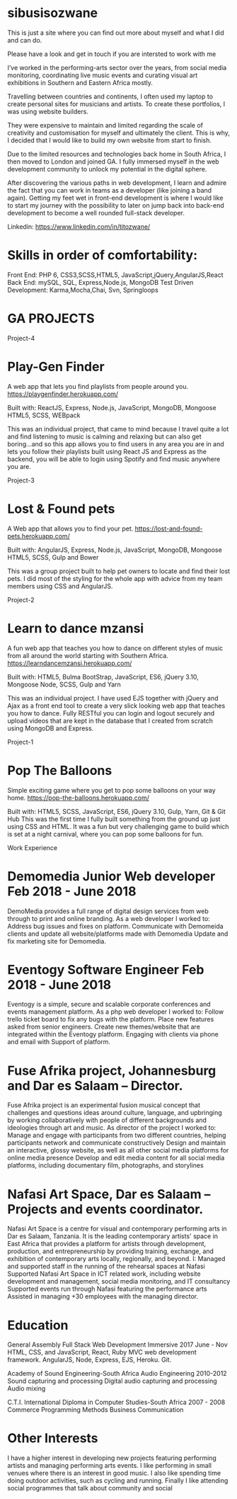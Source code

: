 # sibusisozwane

This is just a site where you can find out more about myself and what I did and can do.

Please have a look and get in touch if you are intersted to work with me



I’ve worked in the performing-arts sector over the years, from social media monitoring, coordinating live music events and curating visual art exhibitions in Southern and Eastern Africa mostly.

Travelling between countries and continents, I often used my laptop to create personal sites for musicians and artists. To create these portfolios, I was using website builders.

They were expensive to maintain and limited regarding the scale of creativity and customisation for myself and ultimately the client. This is why, I decided that I would like to build my own website from start to finish.

Due to the limited resources and technologies back home in South Africa, I then moved to London and joined GA. I fully immersed myself in the web development community to unlock my potential in the digital sphere.

After discovering the various paths in web development, I learn and admire the fact that you can work in teams as a developer (like joining a band again). Getting my feet wet in front-end development is where I would like to start my journey with the possibility to later on jump back into back-end development to become a well rounded full-stack developer.

Linkedin:
https://www.linkedin.com/in/titozwane/


# Skills  in order of comfortability:

Front End:
PHP 6, CSS3,SCSS,HTML5, JavaScript,jQuery,AngularJS,React
Back End:
mySQL, SQL, Express,Node.js, MongoDB
Test Driven Development:
Karma,Mocha,Chai, Svn, Springloops



# GA PROJECTS
Project-4
# Play-Gen Finder
A web app that lets you find playlists from people around you.
https://playgenfinder.herokuapp.com/

Built with: 	ReactJS, Express, Node.js, JavaScript, MongoDB, Mongoose
		HTML5, SCSS, WEBpack

This was an individual project, that came to mind because I travel quite a lot and find listening to music is calming and relaxing but can also get boring...and so this app allows you to find users in any area you are in and lets you follow their playlists built using React JS and Express as the backend, you will be able to login using Spotify and find music anywhere you are.

Project-3
# Lost & Found pets
A Web app that allows you to find your pet.
https://lost-and-found-pets.herokuapp.com/

Built with: 	AngularJS, Express, Node.js, JavaScript, MongoDB, Mongoose
		HTML5, SCSS, Gulp and Bower

This was a group project built to help pet owners to locate and find their lost pets. I did most of the styling for the whole app with advice from my team members using CSS and AngularJS.

Project-2
# Learn to dance mzansi
A fun web app that teaches you how to dance on different styles of music from all around the world starting with Southern Africa.
https://learndancemzansi.herokuapp.com/

Built with: 	HTML5, Bulma BootStrap, JavaScript, ES6, jQuery 3.10, Mongoose
		Node, SCSS, Gulp and Yarn

This was an individual project. I have used EJS together with jQuery and Ajax as a front end tool to create a very slick looking web app that teaches you how to dance. Fully RESTful you can login and logout securely and upload videos that are kept in the database that I created from scratch using MongoDB and Express.

Project-1
# Pop The Balloons
Simple exciting game where you get to pop some balloons on your way home.
https://pop-the-balloons.herokuapp.com/
								
Built with:	HTML5, SCSS, JavaScript, ES6, jQuery 3.10, Gulp, Yarn, Git & Git Hub
This was the first time I fully built something from the ground up just using CSS and HTML.
It was a fun but very challenging game to build which is  set at a night carnival, where you can pop some balloons for fun. 


Work Experience

# Demomedia Junior Web developer Feb 2018 - June 2018
DemoMedia provides a full range of digital design services from web through to print and online branding. As a web developer I worked to:
Address bug issues and fixes on platform.
Communicate with Demomeida clients and update all website/platforms made with Demomedia
Update and fix marketing site for Demomedia.

# Eventogy Software Engineer Feb 2018 - June 2018
Eventogy is a simple, secure and scalable corporate conferences and events management platform. As a php web developer I worked to:
Follow trello ticket board to fix any bugs with the platform.
Place new features asked from senior engineers.
Create new themes/website that are integrated within the Eventogy platform.
Engaging with clients via phone and email with Support of platform.

# Fuse Afrika project, Johannesburg and Dar es Salaam – Director. 
Fuse Afrika project is an experimental fusion musical concept that challenges and questions ideas around culture, language, and upbringing by working collaboratively with people of different backgrounds and ideologies through art and music.
As director of the project I worked to:
Manage and engage with participants from two different countries, helping participants network and communicate constructively
Design and maintain an interactive, glossy website, as well as all other social media platforms for online media presence
Develop and edit media content for all social media platforms, including documentary film, photographs, and storylines 

# Nafasi Art Space, Dar es Salaam – Projects and events coordinator.
Nafasi Art Space is a centre for visual and contemporary performing arts in Dar es Salaam, Tanzania. It is the leading contemporary artists' space in East Africa that provides a platform for artists through development, production, and entrepreneurship by providing training, exchange, and exhibition of contemporary arts locally, regionally, and beyond.  I:
Managed and supported staff in the running of the rehearsal spaces at Nafasi
Supported Nafasi Art Space in ICT related work, including website development and management, social media monitoring,   and IT consultancy
Supported events run through Nafasi featuring the performance arts
Assisted in managing +30 employees with the managing director.


# Education

General Assembly
Full Stack Web Development Immersive 
2017 June -  Nov
HTML, CSS, and JavaScript, React, Ruby
MVC web development framework.
AngularJS, Node, Express, EJS, 
Heroku. 
Git.

Academy of Sound Engineering-South Africa
Audio Engineering
2010-2012
Sound capturing and processing
Digital audio capturing and processing
Audio mixing

C.T.I. International Diploma in Computer Studies-South Africa
2007 - 2008
Commerce
Programming Methods
Business Communication



# Other Interests

I have a higher interest in developing new projects featuring performing artists and managing performing arts events. I like performing in small venues where there is an interest in good music.  I also like spending time doing outdoor activities, such as cycling and running. Finally I like attending social programmes that talk about community and social 

